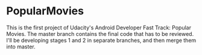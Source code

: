 # PopularMovies
This is the first project of Udacity's Android Developer Fast Track: Popular Movies. The master branch contains the final code that has to be reviewed. I'll be developing stages 1 and 2 in separate branches, and then merge them into master.

